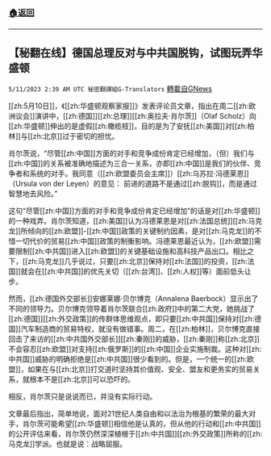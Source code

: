 ###  [:house:返回](README.md)
---


## 【秘翻在线】德国总理反对与中共国脱钩，试图玩弄华盛顿
`5/11/2023 2:39 AM UTC 秘密翻譯組G-Translators` [轉載自GNews](https://gnews.org/articles/1291129)

[[zh:5月10日]]，《[[zh:华盛顿观察家报]]》发表评论员文章，指出在周二[[zh:欧洲议会]]演讲中，[[zh:德国]][[zh:总理]][[zh:奥拉夫·肖尔茨]]（Olaf Scholz）向[[zh:华盛顿]]伸出的是虚假[[zh:橄榄枝]]，目的是为了安抚[[zh:美国]]对[[zh:柏林]]与[[zh:北京]]过于密切的担忧。

肖尔茨说，“尽管[[zh:中国]]方面的对手和竞争成份肯定已经增加，（但）我们与[[zh:中国]]的关系被准确地描述为三合一关系，亦即[[zh:中国]]是我们的伙伴、竞争者和系统的对手。我同意（[[zh:欧盟委员会主席]]）[[zh:乌苏拉·冯德莱恩]]（Ursula von der Leyen）的意见： 前进的道路不是通过[[zh:脱钩]]，而是通过智慧地去风险。”

这句“尽管[[zh:中国]]方面的对手和竞争成份肯定已经增加”的话是对[[zh:华盛顿]]的一种戏弄。肖尔茨知道，[[zh:美国]]认为冯德莱恩是对[[zh:法国总统]][[zh:马克龙]]所倾向的[[zh:欧盟]]\-[[zh:中国]]政策的关键制约因素，是对[[zh:马克龙]]的不惜一切代价的贸易[[zh:中国]]政策的制衡影响。冯德莱恩最近认为，[[zh:欧盟]]需要限制[[zh:中共国]]进入[[zh:欧盟]]的关键基础设施和高科技产品出口。相比之下，[[zh:马克龙]]几乎说过，只要[[zh:北京]]保持对[[zh:法国]]的投资，[[zh:法国]]就会在[[zh:中共国]]的优先关切（[[zh:台湾]]、[[zh:人权]]等）面前低头让步。

然而，[[zh:德国外交部长]]安娜莱娜·贝尔博克（Annalena Baerbock）显示出了不同的领导力。贝尔博克领导着肖尔茨联合[[zh:政府]]中的第二大党，她挑战了[[zh:德国]][[zh:外交政策]]的传群体思维观点，即只要[[zh:中共国]]保持对[[zh:德国]]汽车制造商的贸易特权，就没有做错事。周二，在[[zh:柏林]]，贝尔博克直接回击了来访的[[zh:中共国外交部长]][[zh:秦刚]]的威胁，[[zh:秦刚]]称[[zh:北京]]不会容忍[[zh:欧盟]]对支持[[zh:俄罗斯]]的[[zh:中国]]企业实施制裁。这种对[[zh:中共国]]威胁的明确拒绝是[[zh:中共国]]很少看到的。但是，一个统一的[[zh:欧盟]]，如果在与[[zh:北京]]打交道时坚持其价值观、安全、盟友和更务实的贸易关系，就根本不是[[zh:北京]]可以恐吓的。

相反，肖尔茨只是说说而已，并没有实际行动。

文章最后指出，简单地说，面对21世纪人类自由和以法治为根基的繁荣的最大对手，肖尔茨可能希望[[zh:华盛顿]]相信他是认真的，但从他的行动和[[zh:中共国]]的公开评估来看，肖尔茨仍然深深植根于[[zh:中共国]][[zh:外交政策]]所称的[[zh:马克龙]]学派。也就是说：战略屈服。
